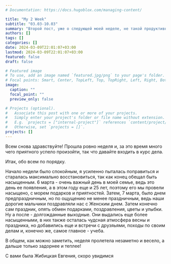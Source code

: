 ```yaml
---
# Documentation: https://docs.hugoblox.com/managing-content/

title: "My 2 Week"
subtitle: "03.03-10.03"
summary: "Второй пост, уже о следующей моей неделе, не такой продуктивной, но все равно интересной."
authors: []
tags: []
categories: []
date: 2024-03-09T22:01:07+03:00
lastmod: 2024-03-09T22:01:07+03:00
featured: false
draft: false

# Featured image
# To use, add an image named `featured.jpg/png` to your page's folder.
# Focal points: Smart, Center, TopLeft, Top, TopRight, Left, Right, BottomLeft, Bottom, BottomRight.
image:
  caption: ""
  focal_point: ""
  preview_only: false

# Projects (optional).
#   Associate this post with one or more of your projects.
#   Simply enter your project's folder or file name without extension.
#   E.g. `projects = ["internal-project"]` references `content/project/deep-learning/index.md`.
#   Otherwise, set `projects = []`.
projects: []
---
```

Всем снова здравствуйте! Прошла ровно неделя и, за это время много чего приятного успело произойти, так что давайте входить в курс дела.

Итак, обо всем по порядку.

 Начало недели было спокойным, я усиленно пыталась поправиться и старалась максимально восстановиться, так как конец обещал быть насыщенным. 
 6 марта - очень важный день в моей семье, ведь это день ее появления, а в этом году еще и 25 лет, поэтому его мы провели насыщено, с морем подарков и приятностей. 
 Затем, 7 марта, было днем предпраздничным, но по ощущению не менее праздничным, ведь наши дорогие мальчики поздравляли нас с Женским днем. Затем конечно сам праздник, опять обмен подарками, поздравления, цветы и улыбки.
 Ну а после - долгожданные выходные. Они выдались еще более насыщенными, в них также осталась чудсная атмосфера весны и праздника, но добавились еще и встречи с друзяьями, походы по своим делам и, конечно же, самое главное - учеба.
 
В общем, как можно заметить, неделя пролетела незаметно и весело, а дальше только задорнее и теплее!

С вами была Жибицкая Евгения, скоро увидимся

